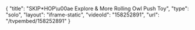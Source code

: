 {
    "title": "SKIP*HOP\u00ae Explore & More Rolling Owl Push Toy",
    "type": "solo",
    "layout": "iframe-static",
    "videoId": "158252891",
    "url": "\/tvpembed\/158252891"
}